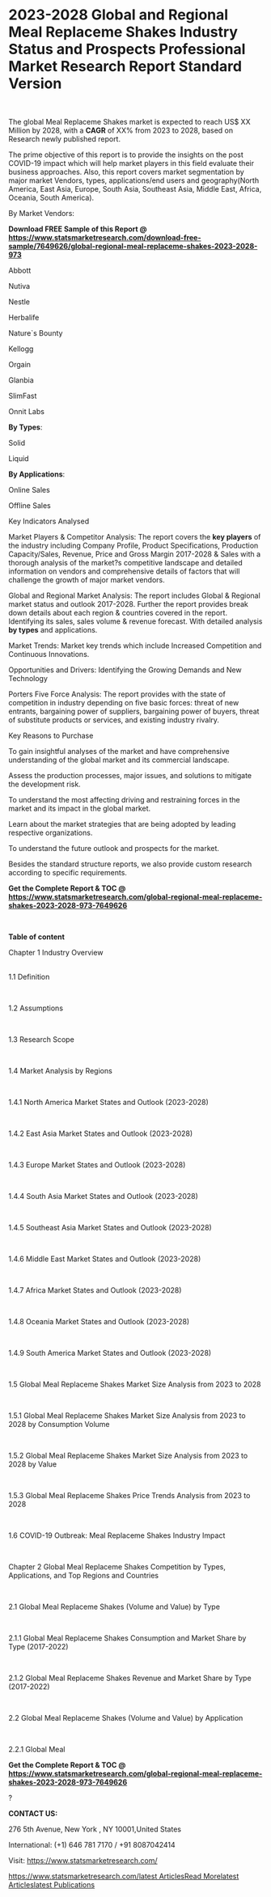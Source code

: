 <h1>2023-2028 Global and Regional Meal Replaceme Shakes Industry Status and Prospects Professional Market Research Report Standard Version</h1><br/><p>The global Meal Replaceme Shakes market is expected to reach US$ XX Million by 2028, with a <strong>CAGR</strong> of XX% from 2023 to 2028, based on Research newly published report.</p>
 
 
 
 <p>The prime objective of this report is to provide the insights on the post COVID-19 impact which will help market players in this field evaluate their business approaches. Also, this report covers market segmentation by major market Vendors, types, applications/end users and geography(North America, East Asia, Europe, South Asia, Southeast Asia, Middle East, Africa, Oceania, South America).</p>
 
 
 
 <p>By Market Vendors:</p>
 
 
 
 <p><strong>Download FREE Sample of this Report @ <a href="https://www.statsmarketresearch.com/download-free-sample/7649626/global-regional-meal-replaceme-shakes-2023-2028-973">https://www.statsmarketresearch.com/download-free-sample/7649626/global-regional-meal-replaceme-shakes-2023-2028-973</a></strong></p>
 
 
 
 <p>Abbott</p>
 
 
 
 <p>Nutiva</p>
 
 
 
 <p>Nestle</p>
 
 
 
 <p>Herbalife</p>
 
 
 
 <p>Nature`s Bounty</p>
 
 
 
 <p>Kellogg</p>
 
 
 
 <p>Orgain</p>
 
 
 
 <p>Glanbia</p>
 
 
 
 <p>SlimFast</p>
 
 
 
 <p>Onnit Labs</p>
 
 
 
 <p><strong>By Types</strong>:</p>
 
 
 
 <p>Solid</p>
 
 
 
 <p>Liquid</p>
 
 
 
 <p><strong><strong>By Applications</strong></strong>:</p>
 
 
 
 <p>Online Sales</p>
 
 
 
 <p>Offline Sales</p>
 
 
 
 <p>Key Indicators Analysed</p>
 
 
 
 <p>Market Players & Competitor Analysis: The report covers the <strong>key players</strong> of the industry including Company Profile, Product Specifications, Production Capacity/Sales, Revenue, Price and Gross Margin 2017-2028 & Sales with a thorough analysis of the market?s competitive landscape and detailed information on vendors and comprehensive details of factors that will challenge the growth of major market vendors.</p>
 
 
 
 <p>Global and Regional Market Analysis: The report includes Global & Regional market status and outlook 2017-2028. Further the report provides break down details about each region & countries covered in the report. Identifying its sales, sales volume & revenue forecast. With detailed analysis <strong>by types</strong> and applications.</p>
 
 
 
 <p>Market Trends: Market key trends which include Increased Competition and Continuous Innovations.</p>
 
 
 
 <p>Opportunities and Drivers: Identifying the Growing Demands and New Technology</p>
 
 
 
 <p>Porters Five Force Analysis: The report provides with the state of competition in industry depending on five basic forces: threat of new entrants, bargaining power of suppliers, bargaining power of buyers, threat of substitute products or services, and existing industry rivalry.</p>
 
 
 
 <p>Key Reasons to Purchase</p>
 
 
 
 <p>To gain insightful analyses of the market and have comprehensive understanding of the global market and its commercial landscape.</p>
 
 
 
 <p>Assess the production processes, major issues, and solutions to mitigate the development risk.</p>
 
 
 
 <p>To understand the most affecting driving and restraining forces in the market and its impact in the global market.</p>
 
 
 
 <p>Learn about the market strategies that are being adopted by leading respective organizations.</p>
 
 
 
 <p>To understand the future outlook and prospects for the market.</p>
 
 
 
 <p>Besides the standard structure reports, we also provide custom research according to specific requirements.</p>
 
 
 
 <div><b>Get the Complete Report & TOC @ <a href="https://www.statsmarketresearch.com/global-regional-meal-replaceme-shakes-2023-2028-973-7649626">https://www.statsmarketresearch.com/global-regional-meal-replaceme-shakes-2023-2028-973-7649626</a></b></div>
 
 
 
 <p><br />
 
 <b>Table of content</b></p>
 
 
 
 <p>Chapter 1 Industry Overview<br />
 
 <br />
 
 1.1 Definition<br />
 
 <br />
 
 1.2 Assumptions<br />
 
 <br />
 
 1.3 Research Scope<br />
 
 <br />
 
 1.4 Market Analysis by Regions<br />
 
 <br />
 
 1.4.1 North America Market States and Outlook (2023-2028)<br />
 
 <br />
 
 1.4.2 East Asia Market States and Outlook (2023-2028)<br />
 
 <br />
 
 1.4.3 Europe Market States and Outlook (2023-2028)<br />
 
 <br />
 
 1.4.4 South Asia Market States and Outlook (2023-2028)<br />
 
 <br />
 
 1.4.5 Southeast Asia Market States and Outlook (2023-2028)<br />
 
 <br />
 
 1.4.6 Middle East Market States and Outlook (2023-2028)<br />
 
 <br />
 
 1.4.7 Africa Market States and Outlook (2023-2028)<br />
 
 <br />
 
 1.4.8 Oceania Market States and Outlook (2023-2028)<br />
 
 <br />
 
 1.4.9 South America Market States and Outlook (2023-2028)<br />
 
 <br />
 
 1.5 Global Meal Replaceme Shakes Market Size Analysis from 2023 to 2028<br />
 
 <br />
 
 1.5.1 Global Meal Replaceme Shakes Market Size Analysis from 2023 to 2028 by Consumption Volume<br />
 
 <br />
 
 1.5.2 Global Meal Replaceme Shakes Market Size Analysis from 2023 to 2028 by Value<br />
 
 <br />
 
 1.5.3 Global Meal Replaceme Shakes Price Trends Analysis from 2023 to 2028<br />
 
 <br />
 
 1.6 COVID-19 Outbreak: Meal Replaceme Shakes Industry Impact<br />
 
 <br />
 
 Chapter 2 Global Meal Replaceme Shakes Competition by Types, Applications, and Top Regions and Countries<br />
 
 <br />
 
 2.1 Global Meal Replaceme Shakes (Volume and Value) by Type<br />
 
 <br />
 
 2.1.1 Global Meal Replaceme Shakes Consumption and Market Share by Type (2017-2022)<br />
 
 <br />
 
 2.1.2 Global Meal Replaceme Shakes Revenue and Market Share by Type (2017-2022)<br />
 
 <br />
 
 2.2 Global Meal Replaceme Shakes (Volume and Value) by Application<br />
 
 <br />
 
 2.2.1 Global Meal</p>
 
 
 
 <div><b>Get the Complete Report & TOC @ <a href="https://www.statsmarketresearch.com/global-regional-meal-replaceme-shakes-2023-2028-973-7649626">https://www.statsmarketresearch.com/global-regional-meal-replaceme-shakes-2023-2028-973-7649626</a></b></div>
 
 
 
 <p>? </p>
 
 
 
 <p><b>CONTACT US:</b><br />
 
 276 5th Avenue, New York , NY 10001,United States<br />
 
 International: (+1) 646 781 7170 / +91 8087042414<br />
 
 Visit: <a href="https://www.statsmarketresearch.com/">https://www.statsmarketresearch.com/</a><br />
 
 <a href="https://gyeongbokgung.com">https://www.statsmarketresearch.com/</a><a href="https://hallyeomaritime.com">latest Articles</a><a href="https://jingwansa.com">Read More</a><a href="https://nguoiviet.jp/">latest Articles</a><a href="https://www.intelmarketresearch.com/">latest Publications</a></p>